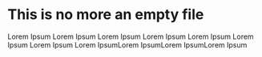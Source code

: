 # This is no more an empty file

Lorem Ipsum Lorem Ipsum Lorem Ipsum Lorem Ipsum Lorem Ipsum Lorem Ipsum Lorem Ipsum Lorem IpsumLorem IpsumLorem IpsumLorem Ipsum
